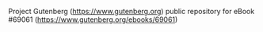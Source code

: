 Project Gutenberg (https://www.gutenberg.org) public repository for
eBook #69061 (https://www.gutenberg.org/ebooks/69061)
